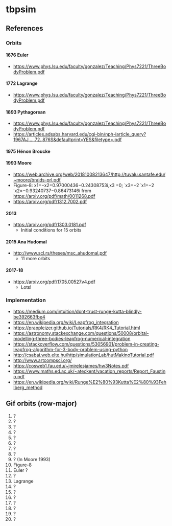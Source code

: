 # tbpsim

## References
### Orbits
#### 1676 Euler
* https://www.phys.lsu.edu/faculty/gonzalez/Teaching/Phys7221/ThreeBodyProblem.pdf
#### 1772 Lagrange
* https://www.phys.lsu.edu/faculty/gonzalez/Teaching/Phys7221/ThreeBodyProblem.pdf
#### 1893 Pythagorean
* https://www.phys.lsu.edu/faculty/gonzalez/Teaching/Phys7221/ThreeBodyProblem.pdf
* https://articles.adsabs.harvard.edu/cgi-bin/nph-iarticle_query?1967AJ.....72..876S&defaultprint=YES&filetype=.pdf
#### 1975 Hénon Broucke 
#### 1993 Moore
* https://web.archive.org/web/20181008213647/http://tuvalu.santafe.edu/~moore/braids-prl.pdf
* Figure-8: x1=−x2=0.97000436−0.24308753i,x3 =0; ˙x3=−2 ˙x1=−2 ˙x2=−0.93240737−0.86473146i from https://arxiv.org/pdf/math/0011268.pdf
* https://arxiv.org/pdf/1312.7002.pdf
#### 2013
* https://arxiv.org/pdf/1303.0181.pdf
   * Initial conditions for 15 orbits
#### 2015 Ana Hudomal
* http://www.scl.rs/theses/msc_ahudomal.pdf
   * 11 more orbits
#### 2017-18
* https://arxiv.org/pdf/1705.00527v4.pdf
   * Lots!

### Implementation
* https://medium.com/intuition/dont-trust-runge-kutta-blindly-be392663fbe4
* https://en.wikipedia.org/wiki/Leapfrog_integration
* https://prappleizer.github.io/Tutorials/RK4/RK4_Tutorial.html
* https://astronomy.stackexchange.com/questions/50008/orbital-modelling-three-bodies-leapfrog-numerical-integration
* https://stackoverflow.com/questions/53056901/problem-in-creating-leapfrog-algorithm-for-3-body-problem-using-python
* http://csabai.web.elte.hu/http/simulationLab/hutMakinoTutorial.pdf
* http://www.artcompsci.org/
* https://cosweb1.fau.edu/~jmirelesjames/hw3Notes.pdf
* https://www.maths.ed.ac.uk/~ateckent/vacation_reports/Report_Faustino.pdf
* https://en.wikipedia.org/wiki/Runge%E2%80%93Kutta%E2%80%93Fehlberg_method

## Gif orbits (row-major)
1. ?
2. ?
3. ?
4. ?
5. ?
6. ?
7. ?
8. ?
9. ? (In Moore 1993)
10. Figure-8
11. Euler ?
12. ?
13. Lagrange
14. ?
15. ?
16. ?
17. ?
18. ?
19. ?
20. ?
